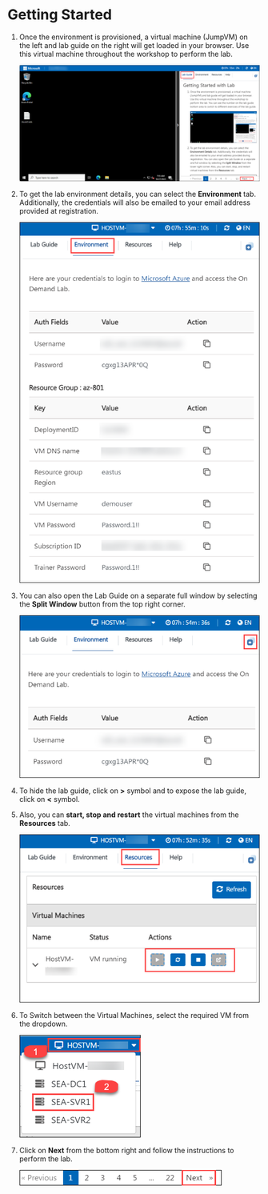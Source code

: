 # Getting Started

1. Once the environment is provisioned, a virtual machine (JumpVM) on the left and lab guide on the right will get loaded in your browser. Use this virtual machine throughout the workshop to perform the lab.

    ![](../Media/start2.png)

1. To get the lab environment details, you can select the **Environment** tab. Additionally, the credentials will also be emailed to your email address provided at registration.

    ![](../Media/env.png)

1. You can also open the Lab Guide on a separate full window by selecting the **Split Window** button from the top right corner.

    ![](../Media/splitw.png)

1. To hide the lab guide, click on **>** symbol and to expose the lab guide, click on **<** symbol.   

1. Also, you can **start, stop and restart** the virtual machines from the **Resources** tab.

    ![](../Media/res.png)

1. To Switch between the Virtual Machines, select the required VM from the dropdown.

    ![](../Media/switch.png)

1. Click on **Next** from the bottom right and follow the instructions to perform the lab.

    ![](../Media/Instr4.png)
